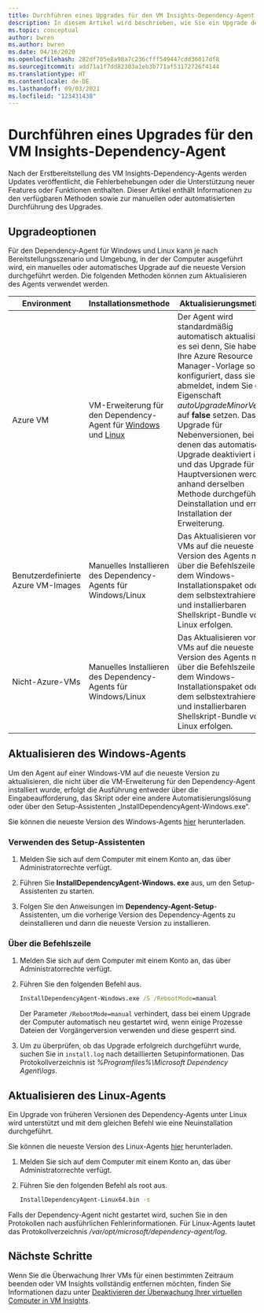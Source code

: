```yaml
---
title: Durchführen eines Upgrades für den VM Insights-Dependency-Agent
description: In diesem Artikel wird beschrieben, wie Sie ein Upgrade des VM Insights-Dependency-Agents über die Befehlszeile, den Setup-Assistenten und mithilfe anderer Methoden durchführen.
ms.topic: conceptual
author: bwren
ms.author: bwren
ms.date: 04/16/2020
ms.openlocfilehash: 282df705e8a98a7c236cfff549447cdd36017df8
ms.sourcegitcommit: add71a1f7dd82303a1eb3b771af53172726f4144
ms.translationtype: HT
ms.contentlocale: de-DE
ms.lasthandoff: 09/03/2021
ms.locfileid: "123431438"
---
```

# <a name="how-to-upgrade-the-vm-insights-dependency-agent"></a>Durchführen eines Upgrades für den VM Insights-Dependency-Agent

Nach der Erstbereitstellung des VM Insights-Dependency-Agents werden Updates veröffentlicht, die Fehlerbehebungen oder die Unterstützung neuer Features oder Funktionen enthalten.  Dieser Artikel enthält Informationen zu den verfügbaren Methoden sowie zur manuellen oder automatisierten Durchführung des Upgrades.

## <a name="upgrade-options"></a>Upgradeoptionen 

Für den Dependency-Agent für Windows und Linux kann je nach Bereitstellungsszenario und Umgebung, in der der Computer ausgeführt wird, ein manuelles oder automatisches Upgrade auf die neueste Version durchgeführt werden. Die folgenden Methoden können zum Aktualisieren des Agents verwendet werden.

|Environment |Installationsmethode |Aktualisierungsmethode |
|------------|--------------------|---------------|
|Azure VM | VM-Erweiterung für den Dependency-Agent für [Windows](../../virtual-machines/extensions/agent-dependency-windows.md) und [Linux](../../virtual-machines/extensions/agent-dependency-linux.md) | Der Agent wird standardmäßig automatisch aktualisiert, es sei denn, Sie haben Ihre Azure Resource Manager-Vorlage so konfiguriert, dass sie sich abmeldet, indem Sie die Eigenschaft *autoUpgradeMinorVersion* auf **false** setzen. Das Upgrade für Nebenversionen, bei denen das automatische Upgrade deaktiviert ist, und das Upgrade für Hauptversionen werden anhand derselben Methode durchgeführt: Deinstallation und erneute Installation der Erweiterung. |
| Benutzerdefinierte Azure VM-Images | Manuelles Installieren des Dependency-Agents für Windows/Linux | Das Aktualisieren von VMs auf die neueste Version des Agents muss über die Befehlszeile mit dem Windows-Installationspaket oder dem selbstextrahierenden und installierbaren Shellskript-Bundle von Linux erfolgen.|
| Nicht-Azure-VMs | Manuelles Installieren des Dependency-Agents für Windows/Linux | Das Aktualisieren von VMs auf die neueste Version des Agents muss über die Befehlszeile mit dem Windows-Installationspaket oder dem selbstextrahierenden und installierbaren Shellskript-Bundle von Linux erfolgen. |

## <a name="upgrade-windows-agent"></a>Aktualisieren des Windows-Agents 

Um den Agent auf einer Windows-VM auf die neueste Version zu aktualisieren, die nicht über die VM-Erweiterung für den Dependency-Agent installiert wurde, erfolgt die Ausführung entweder über die Eingabeaufforderung, das Skript oder eine andere Automatisierungslösung oder über den Setup-Assistenten „InstallDependencyAgent-Windows.exe“.  

Sie können die neueste Version des Windows-Agents [hier](https://aka.ms/dependencyagentwindows) herunterladen.

### <a name="using-the-setup-wizard"></a>Verwenden des Setup-Assistenten

1. Melden Sie sich auf dem Computer mit einem Konto an, das über Administratorrechte verfügt.

2. Führen Sie **InstallDependencyAgent-Windows. exe** aus, um den Setup-Assistenten zu starten.
   
3. Folgen Sie den Anweisungen im **Dependency-Agent-Setup**-Assistenten, um die vorherige Version des Dependency-Agents zu deinstallieren und dann die neueste Version zu installieren.


### <a name="from-the-command-line"></a>Über die Befehlszeile

1. Melden Sie sich auf dem Computer mit einem Konto an, das über Administratorrechte verfügt.

2. Führen Sie den folgenden Befehl aus.

    ```cmd
    InstallDependencyAgent-Windows.exe /S /RebootMode=manual
    ```

    Der Parameter `/RebootMode=manual` verhindert, dass bei einem Upgrade der Computer automatisch neu gestartet wird, wenn einige Prozesse Dateien der Vorgängerversion verwenden und diese gesperrt sind. 

3. Um zu überprüfen, ob das Upgrade erfolgreich durchgeführt wurde, suchen Sie in `install.log` nach detaillierten Setupinformationen. Das Protokollverzeichnis ist *%Programfiles%\Microsoft Dependency Agent\logs*.

## <a name="upgrade-linux-agent"></a>Aktualisieren des Linux-Agents 

Ein Upgrade von früheren Versionen des Dependency-Agents unter Linux wird unterstützt und mit dem gleichen Befehl wie eine Neuinstallation durchgeführt.

Sie können die neueste Version des Linux-Agents [hier](https://aka.ms/dependencyagentlinux) herunterladen.

1. Melden Sie sich auf dem Computer mit einem Konto an, das über Administratorrechte verfügt.

2. Führen Sie den folgenden Befehl als root aus.

    ```bash
    InstallDependencyAgent-Linux64.bin -s
    ```

Falls der Dependency-Agent nicht gestartet wird, suchen Sie in den Protokollen nach ausführlichen Fehlerinformationen. Für Linux-Agents lautet das Protokollverzeichnis */var/opt/microsoft/dependency-agent/log*. 

## <a name="next-steps"></a>Nächste Schritte

Wenn Sie die Überwachung Ihrer VMs für einen bestimmten Zeitraum beenden oder VM Insights vollständig entfernen möchten, finden Sie Informationen dazu unter [Deaktivieren der Überwachung Ihrer virtuellen Computer in VM Insights](../vm/vminsights-optout.md).
